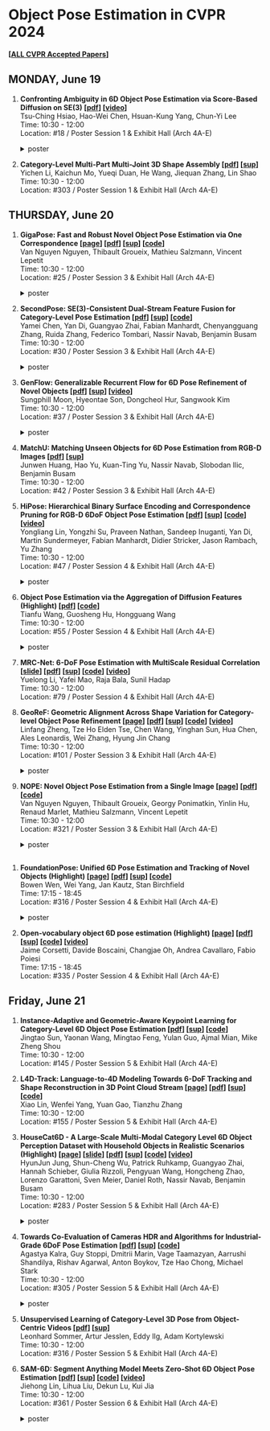 # **Object Pose Estimation in CVPR 2024**

**[[ALL CVPR Accepted Papers](https://cvpr.thecvf.com/Conferences/2024/AcceptedPapers)]**

## **MONDAY, June 19**

1. **Confronting Ambiguity in 6D Object Pose Estimation via Score-Based Diffusion on SE(3) [[pdf](https://openaccess.thecvf.com/content/CVPR2024/papers/Hsiao_Confronting_Ambiguity_in_6D_Object_Pose_Estimation_via_Score-Based_Diffusion_CVPR_2024_paper.pdf)] [[video](https://www.youtube.com/watch?v=RwAHMTN5Jjw)]**<br/>
    Tsu-Ching Hsiao, Hao-Wei Chen, Hsuan-Kung Yang, Chun-Yi Lee  
    Time: 10:30 - 12:00  
    Location: #18 / Poster Session 1 & Exhibit Hall (Arch 4A-E)
    <details>
      <summary>poster</summary>
      <img src="https://cvpr.thecvf.com/media/PosterPDFs/CVPR%202024/30513.png" alt="Confronting Ambiguity in 6D Object Pose Estimation via Score-Based Diffusion on SE(3)">
    </details>

2. **Category-Level Multi-Part Multi-Joint 3D Shape Assembly [[pdf](https://openaccess.thecvf.com/content/CVPR2024/papers/Li_Category-Level_Multi-Part_Multi-Joint_3D_Shape_Assembly_CVPR_2024_paper.pdf)] [[sup](https://openaccess.thecvf.com/content/CVPR2024/supplemental/Li_Category-Level_Multi-Part_Multi-Joint_CVPR_2024_supplemental.pdf)]**<br/>
    Yichen Li, Kaichun Mo, Yueqi Duan, He Wang, Jiequan Zhang, Lin Shao  
    Time: 10:30 - 12:00  
    Location: #303 / Poster Session 1 & Exhibit Hall (Arch 4A-E)


## **THURSDAY, June 20**

1. **GigaPose: Fast and Robust Novel Object Pose Estimation via One Correspondence [[page](https://nv-nguyen.github.io/gigaPose/)] [[pdf](https://openaccess.thecvf.com/content/CVPR2024/papers/Nguyen_GigaPose_Fast_and_Robust_Novel_Object_Pose_Estimation_via_One_CVPR_2024_paper.pdf)] [[sup](https://openaccess.thecvf.com/content/CVPR2024/supplemental/Nguyen_GigaPose_Fast_and_CVPR_2024_supplemental.pdf)] [[code](https://nv-nguyen.github.io/gigaPose/)]**<br/>
    Van Nguyen Nguyen, Thibault Groueix, Mathieu Salzmann, Vincent Lepetit  
    Time: 10:30 - 12:00  
    Location: #25 / Poster Session 3 & Exhibit Hall (Arch 4A-E)
    <details>
      <summary>poster</summary>
      <img src="https://cvpr.thecvf.com/media/PosterPDFs/CVPR%202024/29300.png" alt="GigaPose">
    </details>
    
2. **SecondPose: SE(3)-Consistent Dual-Stream Feature Fusion for Category-Level Pose Estimation [[pdf](https://openaccess.thecvf.com/content/CVPR2024/papers/Chen_SecondPose_SE3-Consistent_Dual-Stream_Feature_Fusion_for_Category-Level_Pose_Estimation_CVPR_2024_paper.pdf)] [[sup](https://openaccess.thecvf.com/content/CVPR2024/supplemental/Chen_SecondPose_SE3-Consistent_Dual-Stream_CVPR_2024_supplemental.pdf)] [[code](https://github.com/NOrangeeroli/SecondPose)]**<br/>
    Yamei Chen, Yan Di, Guangyao Zhai, Fabian Manhardt, Chenyangguang Zhang, Ruida Zhang, Federico Tombari, Nassir Navab, Benjamin Busam  
    Time: 10:30 - 12:00  
    Location: #30 / Poster Session 3 & Exhibit Hall (Arch 4A-E)
    <details>
      <summary>poster</summary>
      <img src="https://cvpr.thecvf.com/media/PosterPDFs/CVPR%202024/31505.png" alt="SecondPose">
    </details>
    
3. **GenFlow: Generalizable Recurrent Flow for 6D Pose Refinement of Novel Objects [[pdf](https://openaccess.thecvf.com/content/CVPR2024/papers/Moon_GenFlow_Generalizable_Recurrent_Flow_for_6D_Pose_Refinement_of_Novel_CVPR_2024_paper.pdf)] [[sup](https://openaccess.thecvf.com/content/CVPR2024/supplemental/Moon_GenFlow_Generalizable_Recurrent_CVPR_2024_supplemental.pdf)] [[video](https://www.youtube.com/watch?v=vFilwFxFdYw)]**<br/>
    Sungphill Moon, Hyeontae Son, Dongcheol Hur, Sangwook Kim  
    Time: 10:30 - 12:00  
    Location: #37 / Poster Session 3 & Exhibit Hall (Arch 4A-E)
    <details>
      <summary>poster</summary>
      <img src="https://cvpr.thecvf.com/media/PosterPDFs/CVPR%202024/30759.png" alt="GenFlow">
    </details>

4. **MatchU: Matching Unseen Objects for 6D Pose Estimation from RGB-D Images [[pdf](https://openaccess.thecvf.com/content/CVPR2024/papers/Huang_MatchU_Matching_Unseen_Objects_for_6D_Pose_Estimation_from_RGB-D_CVPR_2024_paper.pdf)] [[sup](https://openaccess.thecvf.com/content/CVPR2024/supplemental/Huang_MatchU_Matching_Unseen_CVPR_2024_supplemental.pdf)]**<br/>
    Junwen Huang, Hao Yu, Kuan-Ting Yu, Nassir Navab, Slobodan Ilic, Benjamin Busam  
    Time: 10:30 - 12:00  
    Location: #42 / Poster Session 3 & Exhibit Hall (Arch 4A-E)

5. **HiPose: Hierarchical Binary Surface Encoding and Correspondence Pruning for RGB-D 6DoF Object Pose Estimation [[pdf](https://openaccess.thecvf.com/content/CVPR2024/papers/Lin_HiPose_Hierarchical_Binary_Surface_Encoding_and_Correspondence_Pruning_for_RGB-D_CVPR_2024_paper.pdf)] [[sup](https://openaccess.thecvf.com/content/CVPR2024/supplemental/Lin_HiPose_Hierarchical_Binary_CVPR_2024_supplemental.pdf)] [[code](https://github.com/lyltc1/HiPose)] [[video](https://www.youtube.com/watch?v=psEXswln4TQ)]**<br/>
    Yongliang Lin, Yongzhi Su, Praveen Nathan, Sandeep Inuganti, Yan Di, Martin Sundermeyer, Fabian Manhardt, Didier Stricker, Jason Rambach, Yu Zhang  
    Time: 10:30 - 12:00  
    Location: #47 / Poster Session 4 & Exhibit Hall (Arch 4A-E)
    <details>
      <summary>poster</summary>
      <img src="https://cvpr.thecvf.com/media/PosterPDFs/CVPR%202024/31095.png" alt="HiPose">
    </details>

6. **Object Pose Estimation via the Aggregation of Diffusion Features (Highlight) [[pdf](https://openaccess.thecvf.com/content/CVPR2024/papers/Wang_Object_Pose_Estimation_via_the_Aggregation_of_Diffusion_Features_CVPR_2024_paper.pdf)] [[code](https://github.com/Tianfu18/diff-feats-pose)]**<br/>
    Tianfu Wang, Guosheng Hu, Hongguang Wang  
    Time: 10:30 - 12:00  
    Location: #55 / Poster Session 4 & Exhibit Hall (Arch 4A-E)
    <details>
      <summary>poster</summary>
      <img src="https://cvpr.thecvf.com/media/PosterPDFs/CVPR%202024/29299.png" alt="Object Pose Estimation via the Aggregation of Diffusion Features">
    </details>

7. **MRC-Net: 6-DoF Pose Estimation with MultiScale Residual Correlation [[slide](https://cvpr.thecvf.com/media/cvpr-2024/Slides/31095_Tn53ilz.pdf)] [[pdf](https://openaccess.thecvf.com/content/CVPR2024/papers/Li_MRC-Net_6-DoF_Pose_Estimation_with_MultiScale_Residual_Correlation_CVPR_2024_paper.pdf)] [[sup](https://openaccess.thecvf.com/content/CVPR2024/supplemental/Li_MRC-Net_6-DoF_Pose_CVPR_2024_supplemental.pdf)] [[code](https://github.com/amzn/mrc-net-6d-pose)] [[video](https://www.youtube.com/watch?v=6PZxW2ienUA)]**<br/>
    Yuelong Li, Yafei Mao, Raja Bala, Sunil Hadap  
    Time: 10:30 - 12:00  
    Location: #79 / Poster Session 4 & Exhibit Hall (Arch 4A-E)

8. **GeoReF: Geometric Alignment Across Shape Variation for Category-level Object Pose Refinement [[page](https://lynne-zheng-linfang.github.io/georef.github.io/)] [[pdf](https://openaccess.thecvf.com/content/CVPR2024/papers/Zheng_GeoReF_Geometric_Alignment_Across_Shape_Variation_for_Category-level_Object_Pose_CVPR_2024_paper.pdf)] [[sup](https://openaccess.thecvf.com/content/CVPR2024/supplemental/Zheng_GeoReF_Geometric_Alignment_CVPR_2024_supplemental.zip)] [[code](https://github.com/Lynne-Zheng-Linfang/GeoReF/tree/main)] [[video](https://www.youtube.com/watch?v=gVM2Em5IdeY)]**<br/>
    Linfang Zheng, Tze Ho Elden Tse, Chen Wang, Yinghan Sun, Hua Chen, Ales Leonardis, Wei Zhang, Hyung Jin Chang  
    Time: 10:30 - 12:00  
    Location: #101 / Poster Session 3 & Exhibit Hall (Arch 4A-E)
    <details>
      <summary>poster</summary>
      <img src="https://cvpr.thecvf.com/media/PosterPDFs/CVPR%202024/29507.png" alt="GeoReF">
    </details>

9. **NOPE: Novel Object Pose Estimation from a Single Image [[page](https://nv-nguyen.github.io/nope/)] [[pdf](https://arxiv.org/pdf/2303.13612)] [[code](https://github.com/nv-nguyen/nope)]**<br/>
    Van Nguyen Nguyen, Thibault Groueix, Georgy Ponimatkin, Yinlin Hu, Renaud Marlet, Mathieu Salzmann, Vincent Lepetit  
    Time: 10:30 - 12:00  
    Location: #321 / Poster Session 3 & Exhibit Hall (Arch 4A-E)
    <details>
      <summary>poster</summary>
      <img src="https://cvpr.thecvf.com/media/PosterPDFs/CVPR%202024/31476.png" alt="NOPE">
    </details>

##


1. **FoundationPose: Unified 6D Pose Estimation and Tracking of Novel Objects (Highlight) [[page](https://nvlabs.github.io/FoundationPose/)] [[pdf](https://openaccess.thecvf.com/content/CVPR2024/papers/Wen_FoundationPose_Unified_6D_Pose_Estimation_and_Tracking_of_Novel_Objects_CVPR_2024_paper.pdf)] [[sup](https://openaccess.thecvf.com/content/CVPR2024/supplemental/Wen_FoundationPose_Unified_6D_CVPR_2024_supplemental.zip)] [[code](https://github.com/NVlabs/FoundationPose)]**<br/>
    Bowen Wen, Wei Yang, Jan Kautz, Stan Birchfield  
    Time: 17:15 - 18:45  
    Location: #316 / Poster Session 4 & Exhibit Hall (Arch 4A-E)
    <details>
      <summary>poster</summary>
      <img src="https://cvpr.thecvf.com/media/PosterPDFs/CVPR%202024/31618.png" alt="FoundationPose">
    </details>

2. **Open-vocabulary object 6D pose estimation (Highlight) [[page](https://jcorsetti.github.io/oryon/)] [[pdf](https://openaccess.thecvf.com/content/CVPR2024/papers/Corsetti_Open-Vocabulary_Object_6D_Pose_Estimation_CVPR_2024_paper.pdf)] [[sup](https://openaccess.thecvf.com/content/CVPR2024/supplemental/Corsetti_Open-Vocabulary_Object_6D_CVPR_2024_supplemental.pdf)] [[code](https://github.com/jcorsetti/oryon)] [[video](https://www.youtube.com/watch?v=PsLC9rpwcqk&embeds_referring_euri=https%3A%2F%2Fcvpr.thecvf.com%2F&feature=emb_title)]**<br/>
    Jaime Corsetti, Davide Boscaini, Changjae Oh, Andrea Cavallaro, Fabio Poiesi  
    Time: 17:15 - 18:45  
    Location: #335 / Poster Session 4 & Exhibit Hall (Arch 4A-E)


## **Friday, June 21**

1. **Instance-Adaptive and Geometric-Aware Keypoint Learning for Category-Level 6D Object Pose Estimation [[pdf](https://openaccess.thecvf.com/content/CVPR2024/papers/Lin_Instance-Adaptive_and_Geometric-Aware_Keypoint_Learning_for_Category-Level_6D_Object_Pose_CVPR_2024_paper.pdf)] [[sup](https://openaccess.thecvf.com/content/CVPR2024/supplemental/Lin_Instance-Adaptive_and_Geometric-Aware_CVPR_2024_supplemental.pdf)] [[code](https://github.com/Leeiieeo/AG-Pose)]**<br/>
    Jingtao Sun, Yaonan Wang, Mingtao Feng, Yulan Guo, Ajmal Mian, Mike Zheng Shou  
    Time: 10:30 - 12:00  
    Location: #145 / Poster Session 5 & Exhibit Hall (Arch 4A-E)
2. **L4D-Track: Language-to-4D Modeling Towards 6-DoF Tracking and Shape Reconstruction in 3D Point Cloud Stream [[page](https://s-jingtao.github.io/L4D-Track/)] [[pdf](https://openaccess.thecvf.com/content/CVPR2024/papers/Sun_L4D-Track_Language-to-4D_Modeling_Towards_6-DoF_Tracking_and_Shape_Reconstruction_in_CVPR_2024_paper.pdf)] [[sup](https://openaccess.thecvf.com/content/CVPR2024/supplemental/Sun_L4D-Track_Language-to-4D_Modeling_CVPR_2024_supplemental.pdf)] [[code](https://github.com/S-JingTao/L4D_Track.git)]**<br/>
    Xiao Lin, Wenfei Yang, Yuan Gao, Tianzhu Zhang  
    Time: 10:30 - 12:00  
    Location: #155 / Poster Session 5 & Exhibit Hall (Arch 4A-E)

3. **HouseCat6D - A Large-Scale Multi-Modal Category Level 6D Object Perception Dataset with Household Objects in Realistic Scenarios (Highlight) [[page](https://sites.google.com/view/housecat6d)] [[slide](https://cvpr.thecvf.com/media/cvpr-2024/Slides/31522.pdf)] [[pdf](https://openaccess.thecvf.com/content/CVPR2024/papers/Jung_HouseCat6D_-_A_Large-Scale_Multi-Modal_Category_Level_6D_Object_Perception_CVPR_2024_paper.pdf)] [[sup](https://openaccess.thecvf.com/content/CVPR2024/supplemental/Jung_HouseCat6D_-_A_CVPR_2024_supplemental.zip)] [[code](https://github.com/Junggy/HouseCat6D?utm_source=catalyzex.com)] [[video](https://www.youtube.com/watch?v=hHPlnsyfUGo)]**<br/>
    HyunJun Jung, Shun-Cheng Wu, Patrick Ruhkamp, Guangyao Zhai, Hannah Schieber, Giulia Rizzoli, Pengyuan Wang, Hongcheng Zhao, Lorenzo Garattoni, Sven Meier, Daniel Roth, Nassir Navab, Benjamin Busam  
    Time: 10:30 - 12:00  
    Location: #283 / Poster Session 5 & Exhibit Hall (Arch 4A-E)
    <details>
      <summary>poster</summary>
      <img src="https://cvpr.thecvf.com/media/PosterPDFs/CVPR%202024/31522.png" alt="HouseCat6D">
    </details>

4. **Towards Co-Evaluation of Cameras HDR and Algorithms for Industrial-Grade 6DoF Pose Estimation [[pdf](https://openaccess.thecvf.com/content/CVPR2024/papers/Kalra_Towards_Co-Evaluation_of_Cameras_HDR_and_Algorithms_for_Industrial-Grade_6DoF_CVPR_2024_paper.pdf)] [[sup](https://openaccess.thecvf.com/content/CVPR2024/supplemental/Kalra_Towards_Co-Evaluation_of_CVPR_2024_supplemental.pdf)] [[code](https://github.com/intrinsic-ai/ipd)]**<br/>
    Agastya Kalra, Guy Stoppi, Dmitrii Marin, Vage Taamazyan, Aarrushi Shandilya, Rishav Agarwal, Anton Boykov, Tze Hao Chong, Michael Stark  
    Time: 10:30 - 12:00  
    Location: #305 / Poster Session 5 & Exhibit Hall (Arch 4A-E)
    <details>
      <summary>poster</summary>
      <img width="2250" alt="30112" src="https://github.com/taeyeopl/Object-Pose-Estimation-CVPR-2024/assets/50736858/c80cb2d7-1736-4030-8957-4622b9af6121" alt="Towards Co-Evaluation of Cameras HDR and Algorithms for Industrial-Grade 6DoF Pose Estimation">
    </details>

5. **Unsupervised Learning of Category-Level 3D Pose from Object-Centric Videos [[pdf](https://openaccess.thecvf.com/content/CVPR2024/papers/Sommer_Unsupervised_Learning_of_Category-Level_3D_Pose_from_Object-Centric_Videos_CVPR_2024_paper.pdf)] [[sup](https://openaccess.thecvf.com/content/CVPR2024/supplemental/Sommer_Unsupervised_Learning_of_CVPR_2024_supplemental.pdf)]**<br/>
    Leonhard Sommer, Artur Jesslen, Eddy Ilg, Adam Kortylewski  
    Time: 10:30 - 12:00  
    Location: #316 / Poster Session 5 & Exhibit Hall (Arch 4A-E)

6. **SAM-6D: Segment Anything Model Meets Zero-Shot 6D Object Pose Estimation [[pdf](https://openaccess.thecvf.com/content/CVPR2024/papers/Lin_SAM-6D_Segment_Anything_Model_Meets_Zero-Shot_6D_Object_Pose_Estimation_CVPR_2024_paper.pdf)] [[sup](https://openaccess.thecvf.com/content/CVPR2024/supplemental/Lin_SAM-6D_Segment_Anything_CVPR_2024_supplemental.pdf)] [[code](https://github.com/JiehongLin/SAM-6D?utm_source=catalyzex.com)] [[video](https://www.youtube.com/watch?v=Ubdjy6MYF2w)]**<br/>
    Jiehong Lin, Lihua Liu, Dekun Lu, Kui Jia  
    Time: 10:30 - 12:00  
    Location: #361 / Poster Session 6 & Exhibit Hall (Arch 4A-E)
    <details>
      <summary>poster</summary>
      <img src="https://cvpr.thecvf.com/media/PosterPDFs/CVPR%202024/30686.png" alt="SAM-6D">
    </details>

